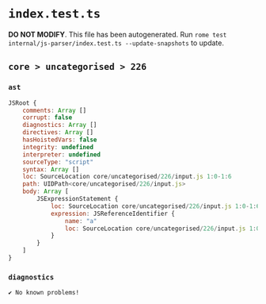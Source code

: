 # `index.test.ts`

**DO NOT MODIFY**. This file has been autogenerated. Run `rome test internal/js-parser/index.test.ts --update-snapshots` to update.

## `core > uncategorised > 226`

### `ast`

```javascript
JSRoot {
	comments: Array []
	corrupt: false
	diagnostics: Array []
	directives: Array []
	hasHoistedVars: false
	integrity: undefined
	interpreter: undefined
	sourceType: "script"
	syntax: Array []
	loc: SourceLocation core/uncategorised/226/input.js 1:0-1:6
	path: UIDPath<core/uncategorised/226/input.js>
	body: Array [
		JSExpressionStatement {
			loc: SourceLocation core/uncategorised/226/input.js 1:0-1:6
			expression: JSReferenceIdentifier {
				name: "a"
				loc: SourceLocation core/uncategorised/226/input.js 1:0-1:6 (a)
			}
		}
	]
}
```

### `diagnostics`

```
✔ No known problems!

```
